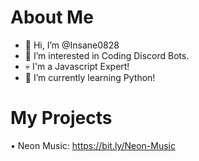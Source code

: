 # About Me
- 👋 Hi, I’m @Insane0828
- 👀 I’m interested in Coding Discord Bots.
- 💀 I'm a Javascript Expert!
- 🌱 I’m currently learning Python!

# My Projects
• Neon Music: https://bit.ly/Neon-Music
<!---
Insane0828/Insane0828 is a ✨ special ✨ repository because its `README.md` (this file) appears on your GitHub profile.
You can click the Preview link to take a look at your changes.
--->
